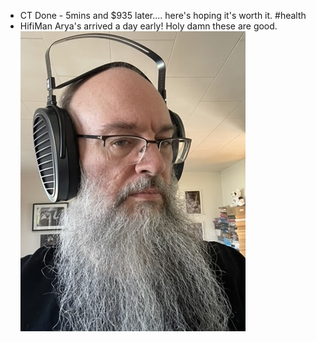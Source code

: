 - CT Done - 5mins and $935 later....   here's hoping it's worth it. #health
- HifiMan Arya's arrived a day early! Holy damn these are good.
  ![C5272CF4-508D-48F4-AA35-34095828C4F5_4_5005_c.jpeg](../assets/C5272CF4-508D-48F4-AA35-34095828C4F5_4_5005_c_1732788860792_0.jpeg)